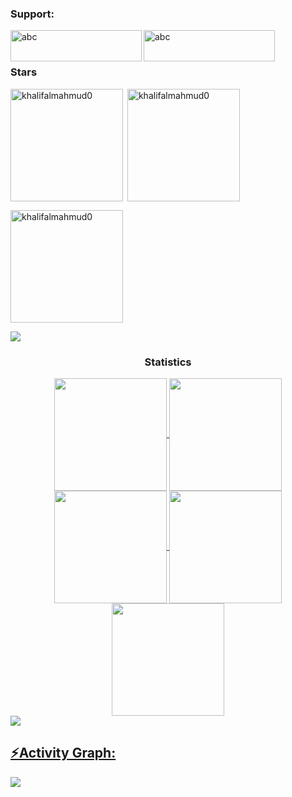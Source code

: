 

<h3 align="left">Support:</h3>
<p><a href="https://www.buymeacoffee.com/abc"> <img align="left" src="https://cdn.buymeacoffee.com/buttons/v2/default-yellow.png" height="50" width="210" alt="abc" /></a><a href="https://ko-fi.com/abc"> <img align="left" src="https://cdn.ko-fi.com/cdn/kofi3.png?v=3" height="50" width="210" alt="abc" /></a></p><br><br>

<h3 align="left">Stars</h3>
<img align="left" height="180em" src="https://github-readme-stats.vercel.app/api/top-langs/?username=khalifalmahmud0&layout=compact&theme=tokyonight" alt=khalifalmahmud0 />

<p>&nbsp;<img align="center" height="180em" src="https://github-readme-stats.vercel.app/api?username=khalifalmahmud0&show_icons=true&locale=en&theme=tokyonight" alt="khalifalmahmud0" /></p>

<p><img align="center" height="180em" src="https://github-readme-streak-stats.herokuapp.com/?user=khalifalmahmud0&theme=tokyonight" alt="khalifalmahmud0" /></p>

<img src="https://user-images.githubusercontent.com/73097560/115834477-dbab4500-a447-11eb-908a-139a6edaec5c.gif"><h3 align="center">Statistics</h3>
<div align="center">
<a href="https://github.com/khalifalmahmud0">
<img align="center" src="http://github-profile-summary-cards.vercel.app/api/cards/stats?username=khalifalmahmud0&theme=tokyonight" height="180em" />
<img align="center" src="http://github-profile-summary-cards.vercel.app/api/cards/most-commit-language?username=khalifalmahmud0&theme=2077" height="180em" />
<img align="center" src="http://github-profile-summary-cards.vercel.app/api/cards/repos-per-language?username=khalifalmahmud0&theme=2077" height="180em" />
<img align="center" src="http://github-profile-summary-cards.vercel.app/api/cards/productive-time?username=khalifalmahmud0&theme=tokyonight" height="180em" />
<img align="center" src="http://github-profile-summary-cards.vercel.app/api/cards/profile-details?username=khalifalmahmud0&theme=tokyonight" height="180em" />
</div>
<img src="https://user-images.githubusercontent.com/73097560/115834477-dbab4500-a447-11eb-908a-139a6edaec5c.gif"><h2 align="left">⚡Activity Graph:</h2>
<img align="center" src="https://github-readme-activity-graph.vercel.app/graph?username=khalifalmahmud0&theme=tokyo-night"/>
